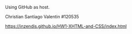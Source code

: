 Using GitHub as host.

Christian Santiago Valentin #120535

https://inzendis.github.io/HW1-XHTML-and-CSS/index.html
